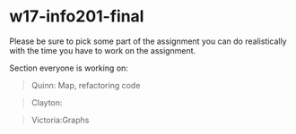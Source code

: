 # w17-info201-final

Please be sure to pick some part of the assignment you can do realistically with the time you have to work on the assignment.

Section everyone is working on:
> Quinn: Map, refactoring code

> Clayton:

> Victoria:Graphs
